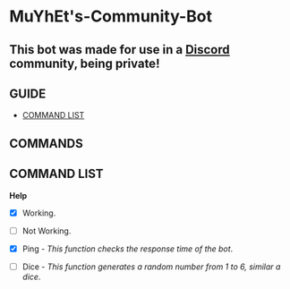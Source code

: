 # MuYhEt's-Community-Bot
## This bot was made for use in a [Discord](https://discord.gg/Tn9dbKT) community, being private!

## GUIDE
- [COMMAND LIST](https://github.com/MuYhEt/MuYhEt-s-Community-Bot#command-list)

## COMMANDS

## COMMAND LIST
**Help**
- [x] Working.
- [ ] Not Working.





- [x] Ping - _This function checks the response time of the bot_.
- [ ] Dice - _This function generates a random number from 1 to 6, similar a dice_.
